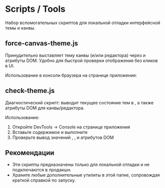 # Scripts / Tools

Набор вспомогательных скриптов для локальной отладки интерфейсной темы и канвы.

## force-canvas-theme.js

Принудительно выставляет тему канвы (и/или редактора) через и атрибуты DOM. Удобно для быстрой проверки отображения без кликов в UI.

Использование в консоли браузера на странице приложения:

## check-theme.js

Диагностический скрипт: выводит текущее состояние тем в , а также атрибуты DOM для канвы/редактора.

Использование:

1. Откройте DevTools → Console на странице приложения
2. Вставьте содержимое и выполните
3. Проверьте вывод значений , , и атрибутов DOM

## Рекомендации

- Эти скрипты предназначены только для локальной отладки и не подключаются в продакшн.
- Храните любые дополнительные утилиты в этой папке, сопровождая краткой справкой по запуску.
